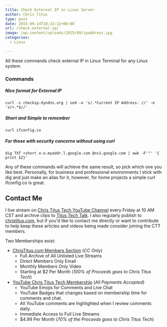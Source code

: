 ```yaml
---
title: Check External IP in Linux Server
author: Chris Titus
type: post
date: 2015-09-14T18:33:12+00:00
url: /check-external-ip/
image: /wp-content/uploads/2015/09/ipaddress.jpg
categories:
  - Linux

---
```

All these commands check external IP in Linux Terminal for any Linux system.<!--more-->

### Commands

##### Nice format for External IP

`curl -s checkip.dyndns.org | sed -e 's/.*Current IP Address: //' -e 's/<.*$//'`

##### Short and Simple to remember

`curl ifconfig.co`

##### For those with security concerns without using curl

`dig TXT +short o-o.myaddr.l.google.com @ns1.google.com | awk -F'"' '{ print $2}'`

Any of these commands will achieve the same result, so pick which one you like best. Personally, for business and professional environments I stick with dig and just make an alias for it, however, for home projects a simple curl ifconfig.co is great.

## Contact Me

I live stream on [Chris Titus Tech YouTube Channel][1] every Friday at 10 AM CST and archive clips to [Titus Tech Talk][2]. I also regularly publish to [christitus.com][3], but if you'd like to contact me directly or want to contribute to help keep these articles and videos being made consider joining the CTT members. 

Two Memberships exist:
- [ChrisTitus.com Members Section][4] (_CC Only_)
  - Full Archive of All Unlisted Live Streams
  - Direct Members Only Email
  - Monthly Members Only Video
  - Starting at $2 Per Month (_100% of Proceeds goes to Chris Titus Tech_)
- [YouTube Chris Titus Tech Membership][5] (_All Payments Accepted_)
  - YouTube Emojis for Comments and Live Chat
  - YouTube Badges that changes based on membership time for comments and chat.
  - All YouTube comments are highlighted when I review comments daily. 
  - Immediate Access to Full Live Streams
  - $4.99 Per Month (_70% of the Proceeds goes to Chris Titus Tech_)

 [1]: https://www.youtube.com/c/ChrisTitusTech
 [2]: https://www.youtube.com/c/ChrisTitusTechStreams
 [3]: https://christitus.com/
 [4]: https://christitus.com/members
 [5]: https://links.christitus.com/join